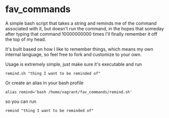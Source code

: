 # fav_commands
A simple bash script that takes a string and reminds me of the command associated with it, but doesn't run the command, in the hopes that someday after typing that command 10000000000 times I'll finally remember it off the top of my head.

It's built based on how I like to remember things, which means my own internal language, so feel free to fork and customize to your own.

Usage is extremely simple, just make sure it's executable and run 

```
remind.sh "thing I want to be reminded of"
```

Or create an alias in your bash profile

```
alias remind='bash /home/vagrant/fav_commands/remind.sh'

```

so you can run

```
remind "thing I want to be reminded of"
```